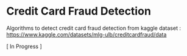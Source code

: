 # Credit Card Fraud Detection 
Algorithms to detect credit card fraud detection from kaggle dataset : https://www.kaggle.com/datasets/mlg-ulb/creditcardfraud/data

[ In Progress ] 
